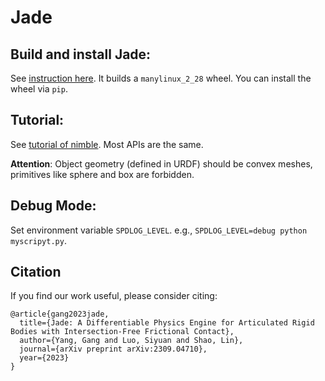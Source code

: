 # Jade

## Build and install Jade:

See [instruction here](build_container/README.md). It builds a `manylinux_2_28`
wheel. You can install the wheel via `pip`.

## Tutorial:

See [tutorial of nimble](https://nimblephysics.org/docs/). Most APIs are the same.

**Attention**: Object geometry (defined in URDF) should be convex meshes, primitives like sphere and box are forbidden.

## Debug Mode:

Set environment variable `SPDLOG_LEVEL`. e.g., `SPDLOG_LEVEL=debug python myscripyt.py`.

## Citation

If you find our work useful, please consider citing:
```
@article{gang2023jade,
  title={Jade: A Differentiable Physics Engine for Articulated Rigid Bodies with Intersection-Free Frictional Contact},
  author={Yang, Gang and Luo, Siyuan and Shao, Lin},
  journal={arXiv preprint arXiv:2309.04710},
  year={2023}
}
```

